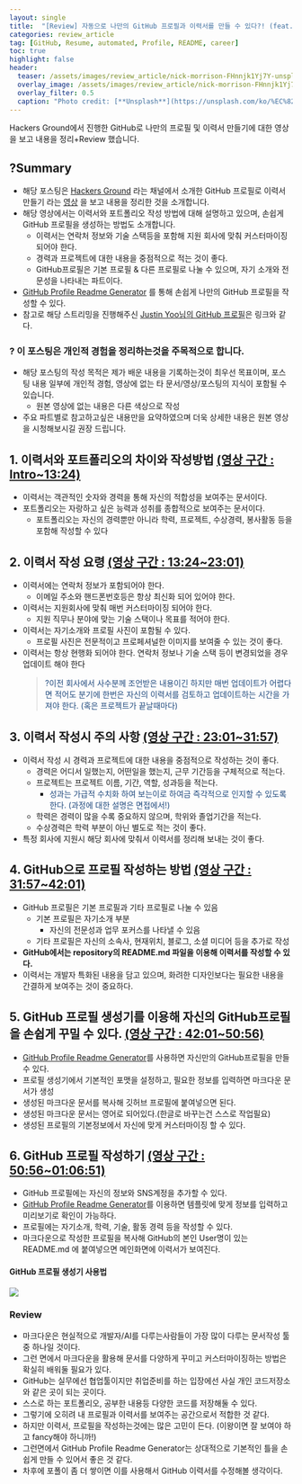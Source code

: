 ```yaml
---
layout: single
title:  "[Review] 자동으로 나만의 GitHub 프로필과 이력서를 만들 수 있다?! (feat.GitHub Profile Readme Generator)"
categories: review_article
tag: [GitHub, Resume, automated, Profile, README, career]
toc: true
highlight: false
header:
  teaser: /assets/images/review_article/nick-morrison-FHnnjk1Yj7Y-unsplash.jpg
  overlay_image: /assets/images/review_article/nick-morrison-FHnnjk1Yj7Y-unsplash.jpg
  overlay_filter: 0.5
  caption: "Photo credit: [**Unsplash**](https://unsplash.com/ko/%EC%82%AC%EC%A7%84/XJXWbfSo2f0)"
---
```


Hackers Ground에서 진행한 GitHub로 나만의 프로필 및 이력서 만들기에 대한 영상을 보고 내용을 정리+Review 했습니다.

## ?Summary
- 해당 포스팅은 [Hackers Ground](https://www.youtube.com/@hackersground-kr) 라는 채널에서 소개한 GitHub 프로필로 이력서 만들기 라는 [영상](https://www.youtube.com/live/Pe28SY8Cn5A?si=JOSFY8vPftMzYz0I) 을 보고 내용을 정리한 것을 소개합니다.
- 해당 영상에서는 이력서와 포트폴리오 작성 방법에 대해 설명하고 있으며, 손쉽게 GitHub 프로필을 생성하는 방법도 소개합니다.
	- 이력서는 연락처 정보와 기술 스택등을 포함해 지원 회사에 맞춰 커스터마이징 되어야 한다.
	- 경력과 프로젝트에 대한 내용을 중점적으로 적는 것이 좋다.
	- GitHub프로필은 기본 프로필 & 다른 프로필로 나눌 수 있으며, 자기 소개와 전문성을 나타내는 파트이다.
- [GitHub Profile Readme Generator](https://arturssmirnovs.github.io/github-profile-readme-generator/) 를 통해 손쉽게 나만의 GitHub 프로필을 작성할 수 있다.
- 참고로 해당 스트리밍을 진행해주신 [Justin Yoo님의 GitHub 프로필](https://github.com/justinyoo)은 링크와 같다.
### ? 이 포스팅은 개인적 경험을 정리하는것을 주목적으로 합니다.
- 해당 포스팅의 작성 목적은 제가 배운 내용을 기록하는것이 최우선 목표이며, 포스팅 내용 일부에 개인적 경험, 영상에 없는 타 문서/영상/포스팅의 지식이 포함될 수 있습니다.
	- 원본 영상에 없는 내용은 다른 색상으로 작성
- 주요 파트별로 참고하고싶은 내용만을 요약하였으며 더욱 상세한 내용은 원본 영상을 시청해보시길 권장 드립니다.

## 1. 이력서와 포트폴리오의 차이와 작성방법 [(영상 구간 : Intro~13:24)](https://www.youtube.com/live/Pe28SY8Cn5A?si=Ny4CGvHDDp-yG3RO)
- 이력서는 객관적인 숫자와 경력을 통해 자신의 적합성을 보여주는 문서이다.
- 포트폴리오는 자랑하고 싶은 능력과 성취를 종합적으로 보여주는 문서이다.
	- 포트폴리오는 자신의 경력뿐만 아니라 학력, 프로젝트, 수상경력, 봉사활동 등을 포함해 작성할 수 있다


## 2. 이력서 작성 요령 [(영상 구간 : 13:24~23:01)](https://www.youtube.com/live/Pe28SY8Cn5A?si=Ny4CGvHDDp-yG3RO&t=804)
- 이력서에는 연락처 정보가 포함되어야 한다. 
	- 이메일 주소와 핸드폰번호등은 항상 최신화 되어 있어야 한다.
- 이력서는 지원회사에 맞춰 매번 커스터마이징 되어야 한다. 
	- 지원 직무나 분야에 맞는 기술 스택이나 목표를 적어야 한다.
- 이력서는 자기소개와 프로필 사진이 포함될 수 있다.
	- 프로필 사진은 전문적이고 프로페셔널한 이미지를 보여줄 수 있는 것이 좋다.
- 이력서는 항상 현행화 되어야 한다. 연락처 정보나 기술 스택 등이 변경되었을 경우 업데이트 해야 한다
  > <font color="#1f497d">?이전 회사에서 사수분께 조언받은 내용이긴 하지만 매번 업데이트가 어렵다면 적어도 분기에 한번은 자신의 이력서를 검토하고 업데이트하는 시간을 가져야 한다. (혹은 프로젝트가 끝날때마다)</font>

## 3. 이력서 작성시 주의 사항 [(영상 구간 : 23:01~31:57)](https://www.youtube.com/live/Pe28SY8Cn5A?si=Ny4CGvHDDp-yG3RO&t=1381)
- 이력서 작성 시 경력과 프로젝트에 대한 내용을 중점적으로 작성하는 것이 좋다.
	- 경력은 어디서 일했는지, 어떤일을 했는지, 근무 기간등을 구체적으로 적는다.
	- 프로젝트는 프로젝트 이름, 기간, 역할, 성과등을 적는다.
		- <font color="#1f497d">성과는 가급적 수치화 하여 보는이로 하여금 즉각적으로 인지할 수 있도록 한다. (과정에 대한 설명은 면접에서!)</font>
	- 학력은 경력이 많을 수록 중요하지 않으며, 학위와 졸업기간을 적는다.
	- 수상경력은 학력 부분이 아닌 별도로 적는 것이 좋다.
- 특정 회사에 지원시 해당 회사에 맞춰서 이력서를 정리해 보내는 것이 좋다.

## 4. GitHub으로 프로필 작성하는 방법 [(영상 구간 : 31:57~42:01)](https://www.youtube.com/live/Pe28SY8Cn5A?si=Ny4CGvHDDp-yG3RO&t=1917)
- GitHub 프로필은 기본 프로필과 기타 프로필로 나눌 수 있음
	- 기본 프로필은 자기소개 부분
		- 자신의 전문성과 업무 포커스를 나타낼 수 있음
	- 기타 프로필은 자신의 소속사, 현재위치, 블로그, 소셜 미디어 등을 추가로 작성
- **GitHub에서는 repository의 README.md 파일을 이용해 이력서를 작성할 수 있다.**
- 이력서는 개발자 특화된 내용을 담고 있으며, 화려한 디자인보다는 필요한 내용을 간결하게 보여주는 것이 중요하다.

## 5. GitHub 프로필 생성기를 이용해 자신의 GitHub프로필을 손쉽게 꾸밀 수 있다. [(영상 구간 : 42:01~50:56)](https://www.youtube.com/live/Pe28SY8Cn5A?si=Ny4CGvHDDp-yG3RO&t=2521)
- [GitHub Profile Readme Generator](https://arturssmirnovs.github.io/github-profile-readme-generator/)를 사용하면 자신만의 GitHub프로필을 만들 수 있다.
- 프로필 생성기에서 기본적인 포맷을 설정하고, 필요한 정보를 입력하면 마크다운 문서가 생성
- 생성된 마크다운 문서를 복사해 깃허브 프로필에 붙여넣으면 된다.
- 생성된 마크다운 문서는 영어로 되어있다.(한글로 바꾸는건 스스로 작업필요)
- 생성된 프로필의 기본정보에서 자신에 맞게 커스터마이징 할 수 있다.


## 6. GitHub 프로필 작성하기 [(영상 구간 : 50:56~01:06:51)](https://www.youtube.com/live/Pe28SY8Cn5A?si=Ny4CGvHDDp-yG3RO&t=3056)
- GitHub 프로필에는 자신의 정보와 SNS계정을 추가할 수 있다.
- [GitHub Profile Readme Generator](https://arturssmirnovs.github.io/github-profile-readme-generator/)를 이용하면 템플릿에 맞게 정보를 입력하고 미리보기로 확인이 가능하다.
- 프로필에는 자기소개, 학력, 기술, 활동 경력 등을 작성할 수 있다.
- 마크다운으로 작성한 프로필을 복사해 GitHub의 본인 User명이 있는 README.md 에 붙여넣으면 메인화면에 이력서가 보여진다.

#### GitHub 프로필 생성기 사용법
![](https://i.imgur.com/5KdAQtH.png)

### Review
- 마크다운은 현실적으로 개발자/AI를 다루는사람들이 가장 많이 다루는 문서작성 툴중 하나일 것이다.
- 그런 면에서 마크다운을 활용해 문서를 다양하게 꾸미고 커스터마이징하는 방법은 확실히 배워둘 필요가 있다.
- GitHub는 실무에선 협업툴이지만 취업준비를 하는 입장에선 사실 개인 코드저장소와 같은 곳이 되는 곳이다.
- 스스로 하는 포트폴리오, 공부한 내용등 다양한 코드를 저장해둘 수 있다. 
- 그렇기에 오히려 내 프로필과 이력서를 보여주는 공간으로서 적합한 것 같다.
- 하지만 이력서, 프로필을 작성하는것에는 많은 고민이 든다. (이왕이면 잘 보여야 하고 fancy해야 하니까!)
- 그런면에서 GitHub Profile Readme Generator는 상대적으로 기본적인 틀을 손쉽게 만들 수 있어서 좋은 것 같다.
- 차후에 포폴이 좀 더 쌓이면 이를 사용해서 GitHub 이력서를 수정해볼 생각이다.